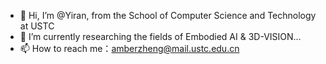 - 👋 Hi, I’m @Yiran, from the School of Computer Science and Technology at USTC
- 👀 I’m currently researching the fields of Embodied AI & 3D-VISION...
- 📫 How to reach me：amberzheng@mail.ustc.edu.cn

<!---
AmberHeart/AmberHeart is a ✨ special ✨ repository because its `README.md` (this file) appears on your GitHub profile.
You can click the Preview link to take a look at your changes.
--->
